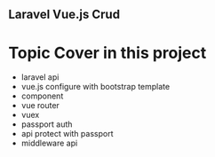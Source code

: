 
## Laravel Vue.js Crud

# Topic Cover in this project

- laravel api
- vue.js configure with bootstrap template
- component 
- vue router
- vuex
- passport auth
- api protect with passport
- middleware api